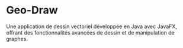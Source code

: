 # Geo-Draw 
 
Une application de dessin vectoriel développée en Java avec JavaFX, offrant des fonctionnalités avancées de dessin et de manipulation de graphes. 
